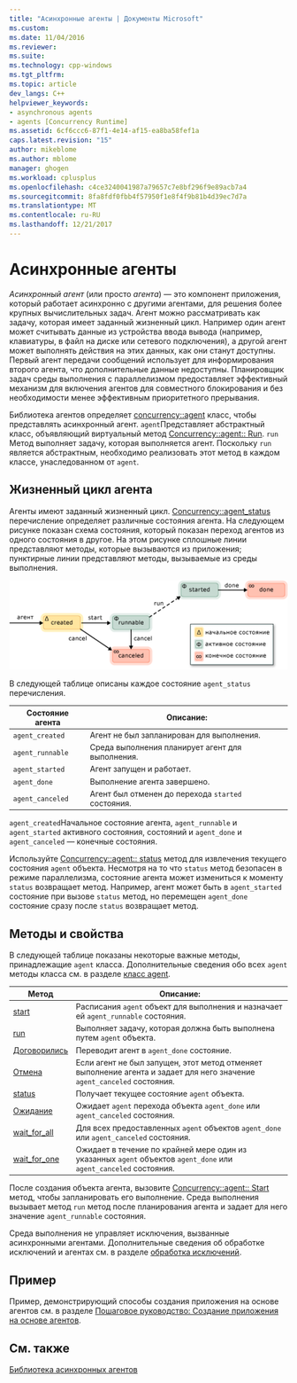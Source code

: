 ```yaml
---
title: "Асинхронные агенты | Документы Microsoft"
ms.custom: 
ms.date: 11/04/2016
ms.reviewer: 
ms.suite: 
ms.technology: cpp-windows
ms.tgt_pltfrm: 
ms.topic: article
dev_langs: C++
helpviewer_keywords:
- asynchronous agents
- agents [Concurrency Runtime]
ms.assetid: 6cf6ccc6-87f1-4e14-af15-ea8ba58fef1a
caps.latest.revision: "15"
author: mikeblome
ms.author: mblome
manager: ghogen
ms.workload: cplusplus
ms.openlocfilehash: c4ce3240041987a79657c7e8bf296f9e89acb7a4
ms.sourcegitcommit: 8fa8fdf0fbb4f57950f1e8f4f9b81b4d39ec7d7a
ms.translationtype: MT
ms.contentlocale: ru-RU
ms.lasthandoff: 12/21/2017
---
```

# <a name="asynchronous-agents"></a>Асинхронные агенты
*Асинхронный агент* (или просто *агента*) — это компонент приложения, который работает асинхронно с другими агентами, для решения более крупных вычислительных задач. Агент можно рассматривать как задачу, которая имеет заданный жизненный цикл. Например один агент может считывать данные из устройства ввода вывода (например, клавиатуры, в файл на диске или сетевого подключения), а другой агент может выполнять действия на этих данных, как они станут доступны. Первый агент передачи сообщений использует для информирования второго агента, что дополнительные данные недоступны. Планировщик задач среды выполнения с параллелизмом предоставляет эффективный механизм для включения агентов для совместного блокирования и без необходимости менее эффективным приоритетного прерывания.  
  

 Библиотека агентов определяет [concurrency::agent](../../parallel/concrt/reference/agent-class.md) класс, чтобы представлять асинхронный агент. `agent`Представляет абстрактный класс, объявляющий виртуальный метод [Concurrency::agent:: Run](reference/agent-class.md#run). `run` Метод выполняет задачу, которая выполняется агент. Поскольку `run` является абстрактным, необходимо реализовать этот метод в каждом классе, унаследованном от `agent`.  
  
## <a name="agent-life-cycle"></a>Жизненный цикл агента  
 Агенты имеют заданный жизненный цикл. [Concurrency::agent_status](reference/concurrency-namespace-enums.md#agent_status) перечисление определяет различные состояния агента. На следующем рисунке показан схема состояния, который показан переход агентов из одного состояния в другое. На этом рисунке сплошные линии представляют методы, которые вызываются из приложения; пунктирные линии представляют методы, вызываемые из среды выполнения.  
  
 ![Схема состояния агента](../../parallel/concrt/media/agentstate.png "agentstate")  
  
 В следующей таблице описаны каждое состояние `agent_status` перечисления.  
  
|Состояние агента|Описание:|  
|-----------------|-----------------|  
|`agent_created`|Агент не был запланирован для выполнения.|  
|`agent_runnable`|Среда выполнения планирует агент для выполнения.|  
|`agent_started`|Агент запущен и работает.|  
|`agent_done`|Выполнение агента завершено.|  
|`agent_canceled`|Агент был отменен до перехода `started` состояния.|  
  
 `agent_created`Начальное состояние агента, `agent_runnable` и `agent_started` активного состояния, состояний и `agent_done` и `agent_canceled` — конечные состояния.  
  
 Используйте [Concurrency::agent:: status](reference/agent-class.md#status) метод для извлечения текущего состояния `agent` объекта. Несмотря на то что `status` метод безопасен в режиме параллелизма, состояние агента может измениться к моменту `status` возвращает метод. Например, агент может быть в `agent_started` состояние при вызове `status` метод, но перемещен `agent_done` состояние сразу после `status` возвращает метод.  

  
## <a name="methods-and-features"></a>Методы и свойства  
 В следующей таблице показаны некоторые важные методы, принадлежащие `agent` класса. Дополнительные сведения обо всех `agent` методы класса см. в разделе [класс agent](../../parallel/concrt/reference/agent-class.md).  
  
|Метод|Описание:|  
|------------|-----------------|  
|[start](reference/agent-class.md#start)|Расписания `agent` объект для выполнения и назначает ей `agent_runnable` состояния.|  
|[run](reference/agent-class.md#run)|Выполняет задачу, которая должна быть выполнена путем `agent` объекта.|  
|[Договорились](reference/agent-class.md#done)|Переводит агент в `agent_done` состояние.|  
|[Отмена](../../parallel/concrt/cancellation-in-the-ppl.md#cancel)|Если агент не был запущен, этот метод отменяет выполнение агента и задает для него значение `agent_canceled` состояния.|  
|[status](reference/agent-class.md#status)|Получает текущее состояние `agent` объекта.|  
|[Ожидание](reference/agent-class.md#wait)|Ожидает `agent` перехода объекта `agent_done` или `agent_canceled` состояния.|  
|[wait_for_all](reference/agent-class.md#wait_for_all)|Для всех предоставленных `agent` объектов `agent_done` или `agent_canceled` состояния.|  
|[wait_for_one](reference/agent-class.md#wait_for_one)|Ожидает в течение по крайней мере один из указанных `agent` объектов `agent_done` или `agent_canceled` состояния.|  
  
 После создания объекта агента, вызовите [Concurrency::agent:: Start](reference/agent-class.md#start) метод, чтобы запланировать его выполнение. Среда выполнения вызывает метод `run` метод после планирования агента и задает для него значение `agent_runnable` состояния.  
  
 Среда выполнения не управляет исключения, вызванные асинхронными агентами. Дополнительные сведения об обработке исключений и агентах см. в разделе [обработка исключений](../../parallel/concrt/exception-handling-in-the-concurrency-runtime.md).  
  
## <a name="example"></a>Пример  
 Пример, демонстрирующий способы создания приложения на основе агентов см. в разделе [Пошаговое руководство: Создание приложения на основе агентов](../../parallel/concrt/walkthrough-creating-an-agent-based-application.md).  
  
## <a name="see-also"></a>См. также  
 [Библиотека асинхронных агентов](../../parallel/concrt/asynchronous-agents-library.md)

